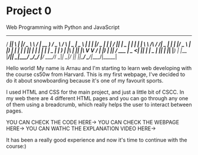 # Project 0

Web Programming with Python and JavaScript

 ____  _   _  _____        ______   ___    _    ____  ____ 		 _   _  ___  _   _ ____  _____
/ ___|| \ | |/ _ \ \      / | __ ) / _ \  / \  |  _ \|  _ \		| | | |/ _ \| | | / ___|| ____|
\___ \|  \| | | | \ \ /\ / /|  _ \| | | |/ _ \ | |_) | | | |	| |_| | | | | | | \___ \|  _|
 ___) | |\  | |_| |\ V  V / | |_) | |_| / ___ \|  _ <| |_| |	|  _  | |_| | |_| |___) | |___
|____/|_| \_|\___/  \_/\_/  |____/ \___/_/   \_|_| \_|____/		|_| |_|\___/ \___/|____/|_____|


Hello world!
My name is Arnau and I'm starting to learn web developing with the course cs50w from Harvard.
This is my first webpage, I've decided to do it about snowboarding because it's one of my favourit sports.

I used HTML and CSS for the main project, and just a little bit of CSCC. In my web there are 4 different HTML pages and you can go through any one of them using a breadcrumb, which really helps the user to interact between pages.

YOU CAN CHECK THE CODE HERE->
YOU CAN CHECK THE WEBPAGE HERE->
YOU CAN WATHC THE EXPLANATION VIDEO HERE-> 

It has been a really good experience and now it's time to continue with the course:)